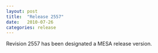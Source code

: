 ```yaml
---
layout: post
title:  "Release 2557"
date:   2010-07-26
categories: release
---
```


Revision 2557 has been designated a MESA release version.

